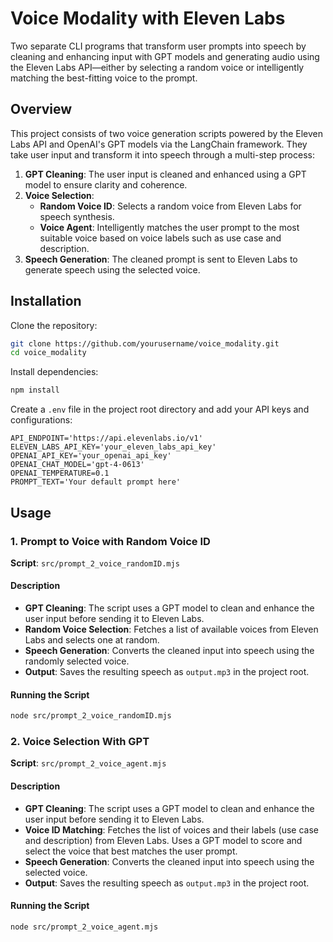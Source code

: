 # Voice Modality with Eleven Labs

Two separate CLI programs that transform user prompts into speech by cleaning and enhancing input with GPT models and generating audio using the Eleven Labs API—either by selecting a random voice or intelligently matching the best-fitting voice to the prompt.

## Overview

This project consists of two voice generation scripts powered by the Eleven Labs API and OpenAI's GPT models via the LangChain framework. They take user input and transform it into speech through a multi-step process:

1. **GPT Cleaning**: The user input is cleaned and enhanced using a GPT model to ensure clarity and coherence.
2. **Voice Selection**:
   - **Random Voice ID**: Selects a random voice from Eleven Labs for speech synthesis.
   - **Voice Agent**: Intelligently matches the user prompt to the most suitable voice based on voice labels such as use case and description.
3. **Speech Generation**: The cleaned prompt is sent to Eleven Labs to generate speech using the selected voice.

## Installation

Clone the repository:

```bash
git clone https://github.com/yourusername/voice_modality.git
cd voice_modality
```

Install dependencies:

```bash
npm install
```

Create a `.env` file in the project root directory and add your API keys and configurations:

```env
API_ENDPOINT='https://api.elevenlabs.io/v1'
ELEVEN_LABS_API_KEY='your_eleven_labs_api_key'
OPENAI_API_KEY='your_openai_api_key'
OPENAI_CHAT_MODEL='gpt-4-0613'
OPENAI_TEMPERATURE=0.1
PROMPT_TEXT='Your default prompt here'
```

## Usage

### 1. Prompt to Voice with Random Voice ID

**Script**: `src/prompt_2_voice_randomID.mjs`

#### Description

- **GPT Cleaning**: The script uses a GPT model to clean and enhance the user input before sending it to Eleven Labs.
- **Random Voice Selection**: Fetches a list of available voices from Eleven Labs and selects one at random.
- **Speech Generation**: Converts the cleaned input into speech using the randomly selected voice.
- **Output**: Saves the resulting speech as `output.mp3` in the project root.

#### Running the Script

```bash
node src/prompt_2_voice_randomID.mjs
```

### 2. Voice Selection With GPT

**Script**: `src/prompt_2_voice_agent.mjs`

#### Description

- **GPT Cleaning**: The script uses a GPT model to clean and enhance the user input before sending it to Eleven Labs.
- **Voice ID Matching**: Fetches the list of voices and their labels (use case and description) from Eleven Labs. Uses a GPT model to score and select the voice that best matches the user prompt.
- **Speech Generation**: Converts the cleaned input into speech using the selected voice.
- **Output**: Saves the resulting speech as `output.mp3` in the project root.

#### Running the Script

```bash
node src/prompt_2_voice_agent.mjs
```
